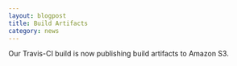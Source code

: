 ```yaml
---
layout: blogpost
title: Build Artifacts
category: news
---
```


Our Travis-CI build is now publishing build artifacts to Amazon S3. 